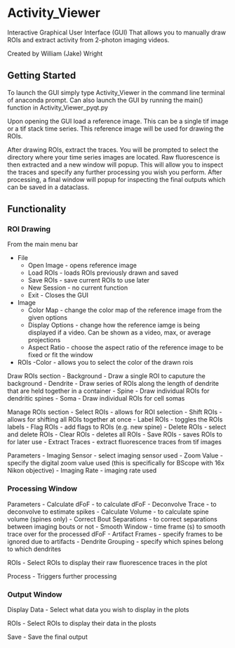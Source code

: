 # Activity_Viewer
Interactive Graphical User Interface (GUI) That allows you to manually draw ROIs and extract activity from 2-photon imaging videos. 

Created by William (Jake) Wright

## Getting Started
To launch the GUI simply type Activity_Viewer in the command line terminal of anaconda prompt. Can also launch the GUI by running the main() function in Activity_Viewer_pyqt.py

Upon opening the GUI load a reference image. This can be a single tif image or a tif stack time series. This reference image will be used for drawing the ROIs. 

After drawing ROIs, extract the traces. You will be prompted to select the directory where your time series images are located. Raw fluorescence is then extracted and a new window will popup. This will allow you to inspect the traces and specify any further processing you wish you perform. After processing, a final window will popup for inspecting the final outputs which can be saved in a dataclass. 

## Functionality

### ROI Drawing
From the main menu bar
- File
    - Open Image - opens reference image
    - Load ROIs - loads ROIs previously drawn and saved
    - Save ROIs - save current ROIs to use later
    - New Session - no current function
    - Exit - Closes the GUI
- Image
    - Color Map - change the color map of the reference image from the given options
    - Display Options - change how the reference iamge is being displayed if a video. Can be shown as a video, max, or average projections
    - Aspect Ratio - choose the aspect ratio of the reference image to be fixed or fit the window
- ROIs
    -Color - allows you to select the color of the drawn rois

Draw ROIs section
    - Background - Draw a single ROI to caputure the background
    - Dendrite - Draw series of ROIs along the length of dendrite that are held together in a container
    - Spine - Draw individual ROIs for dendritic spines
    - Soma - Draw individual ROIs for cell somas

Manage ROIs section
    - Select ROIs - allows for ROI selection
    - Shift ROIs - allows for shifting all ROIs together at once
    - Label ROIs - toggles the ROIs labels
    - Flag ROIs - add flags to ROIs (e.g. new spine)
    - Delete ROIs - select and delete ROIs
    - Clear ROIs - deletes all ROIs 
    - Save ROIs - saves ROIs to for later use
    - Extract Traces - extract fluorescence traces from tif images

Parameters
    - Imaging Sensor - select imaging sensor used
    - Zoom Value - specify the digital zoom value used (this is specifically for BScope with 16x Nikon objective)
    - Imaging Rate - imaging rate used

### Processing Window
Parameters
    - Calculate dFoF - to calculate dFoF
    - Deconvolve Trace - to deconvolve to estimate spikes
    - Calculate Volume - to calculate spine volume (spines only)
    - Correct Bout Separations - to correct separations between imaging bouts or not
    - Smooth Window - time frame (s) to smooth trace over for the processed dFoF
    - Artifact Frames - specify frames to be ignored due to artifacts
    - Dendrite Grouping - specify which spines belong to which dendrites

ROIs
    - Select ROIs to display their raw fluorescence traces in the plot

Process
    - Triggers further processing

### Output Window
Display Data
    - Select what data you wish to display in the plots

ROIs
    - Select ROIs to display their data in the plosts

Save
    - Save the final output

